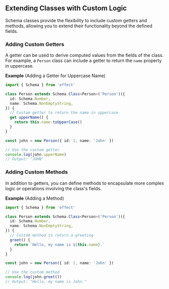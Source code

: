 ## Extending Classes with Custom Logic

Schema classes provide the flexibility to include custom getters and methods, allowing you to extend their functionality beyond the defined fields.

### Adding Custom Getters

A getter can be used to derive computed values from the fields of the class. For example, a `Person` class can include a getter to return the `name` property in uppercase.

**Example** (Adding a Getter for Uppercase Name)

```ts twoslash
import { Schema } from 'effect'

class Person extends Schema.Class<Person>('Person')({
  id: Schema.Number,
  name: Schema.NonEmptyString,
}) {
  // Custom getter to return the name in uppercase
  get upperName() {
    return this.name.toUpperCase()
  }
}

const john = new Person({ id: 1, name: 'John' })

// Use the custom getter
console.log(john.upperName)
// Output: "JOHN"
```

### Adding Custom Methods

In addition to getters, you can define methods to encapsulate more complex logic or operations involving the class's fields.

**Example** (Adding a Method)

```ts twoslash
import { Schema } from 'effect'

class Person extends Schema.Class<Person>('Person')({
  id: Schema.Number,
  name: Schema.NonEmptyString,
}) {
  // Custom method to return a greeting
  greet() {
    return `Hello, my name is ${this.name}.`
  }
}

const john = new Person({ id: 1, name: 'John' })

// Use the custom method
console.log(john.greet())
// Output: "Hello, my name is John."
```
